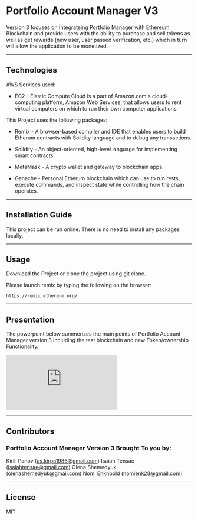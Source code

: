 # Portfolio Account Manager V3
Version 3 focuses on Integrateing Portfolio Manager with Ethereum Blockchain and provide users with the ability to purchase and sell tokens as well as get rewards (new user, user passed verification, etc.) which in turn will allow the application to be monetized. 
 
---

## Technologies 

AWS Services used: 

* EC2 - Elastic Compute Cloud is a part of Amazon.com's cloud-computing platform, Amazon Web Services, that allows users to rent virtual computers on which to run their own computer applications

This Project uses the following packages: 

* Remix - A browser-based compiler and IDE that enables users to build Etherum contracts with Solidity language and to debug any transactions. 

* Solidity - An object-oriented, high-level language for implementing smart contracts. 

* MetaMask - A crypto wallet and gateway to blockchain apps. 

* Ganache - Personal Etherum blockchain which can use to run rests, execute commands, and inspect state while controlling how the chain operates. 

---

## Installation Guide 

This project can be run online. There is no need to install any packages locally.

---

## Usage 

Download the Project or clone the project using git clone.

Please launch remix by typing the following on the browser:

```https://remix.ethereum.org/```

---

## Presentation  

The powerpoint below summerizes the main points of Portfolio Account Manager version 3 including the test blockchain and new Token/ownership Functionality.

![powerpoint_3](https://github.com/Oleener/Portfolio_Account_Manager/blob/main/Instructions/Portfolio%20Account%20Manager%20V3.pdf)

---

## Contributors

### Portfolio Account Manager Version 3 Brought To you by:

Kirill Panov (us.kirpa1986@gmail.com)
Isaiah Tensae (isaiahtensae@gmail.com)
Olena Shemedyuk (olenashemedyuk@gmail.com)
Nomi Enkhbold (nomienk28@gmail.com)

---

## License

MIT
